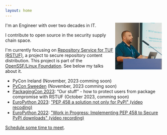 ```yaml
---
layout: home
---
```


I'm an Engineer with over two decades in IT.
<img align="right" width="150" height="150" src="./static/images/headshoot.jpeg">

I contribute to open source in the security supply chain space.

I'm currently focusing on
[Repository Service for TUF (RSTUF)](https://repository-service-tuf.readthedocs.org),
a project to secure repository
content distribution. This project is part of the
[OpenSSF/Linux Foundation](https://openssf.org/blog/2023/08/31/introducing-rstuf-repository-service-for-tuf/).
See below my talks about it.

* PyCon Ireland (November, 2023 comming soon)
* [PyCon Sweeden](https://www.pycon.se) (November, 2023 comming soon)
* [PackagingCon 2023](https://cfp.packaging-con.org/2023/talk/997FQK/): “Our stuff” - how to protect users from package compromise with RSTUF (October 2023, comming soon)
* [EuroPython 2023](https://ep2023.europython.eu/session/pep-458-a-solution-not-only-for-pypi): ["PEP 458 a solution not only for PyPI" (video recoding)](https://www.youtube.com/watch?v=8pnOpfvhT9o)
* [EuroPython 2022](https://ep2022.europython.eu/session/work-in-progress-implementing-pep-458-to-secure-pypi-downloads): ["Work in Progress: Implementing PEP 458 to Secure PyPI downloads" (video recording)](https://www.youtube.com/watch?v=0HgjwKOnMGo)

[Schedule some time to meet](https://calendly.com/kairoaraujo).